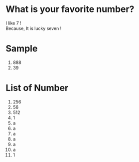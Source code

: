 # What is your favorite number?
I like 7 !  
Because, It is lucky seven !  

# Sample  
1. 888  
2. 39

# List of Number
1. 256  
2. 56   
3. 512
4. 1
5. a   
6. a   
7. a  
8. a  
9. a  
10. a
11. 1
